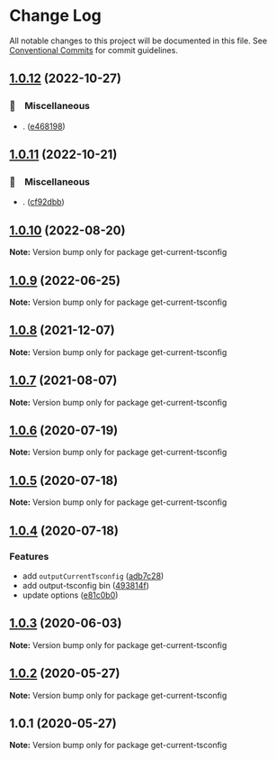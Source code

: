 # Change Log

All notable changes to this project will be documented in this file.
See [Conventional Commits](https://conventionalcommits.org) for commit guidelines.

## [1.0.12](https://github.com/bluelovers/ws-ts-tool/compare/get-current-tsconfig@1.0.11...get-current-tsconfig@1.0.12) (2022-10-27)



### 🔖　Miscellaneous

* . ([e468198](https://github.com/bluelovers/ws-ts-tool/commit/e468198f2d291c51165689f984fc43488f0f2e33))



## [1.0.11](https://github.com/bluelovers/ws-ts-tool/compare/get-current-tsconfig@1.0.10...get-current-tsconfig@1.0.11) (2022-10-21)



### 🔖　Miscellaneous

* . ([cf92dbb](https://github.com/bluelovers/ws-ts-tool/commit/cf92dbba0e1dbb9110118d8670916e07efb65a87))



## [1.0.10](https://github.com/bluelovers/ws-ts-tool/compare/get-current-tsconfig@1.0.9...get-current-tsconfig@1.0.10) (2022-08-20)

**Note:** Version bump only for package get-current-tsconfig





## [1.0.9](https://github.com/bluelovers/ws-ts-tool/compare/get-current-tsconfig@1.0.8...get-current-tsconfig@1.0.9) (2022-06-25)

**Note:** Version bump only for package get-current-tsconfig





## [1.0.8](https://github.com/bluelovers/ws-ts-tool/compare/get-current-tsconfig@1.0.7...get-current-tsconfig@1.0.8) (2021-12-07)

**Note:** Version bump only for package get-current-tsconfig





## [1.0.7](https://github.com/bluelovers/ws-ts-tool/compare/get-current-tsconfig@1.0.6...get-current-tsconfig@1.0.7) (2021-08-07)

**Note:** Version bump only for package get-current-tsconfig





## [1.0.6](https://github.com/bluelovers/ws-ts-tool/compare/get-current-tsconfig@1.0.5...get-current-tsconfig@1.0.6) (2020-07-19)

**Note:** Version bump only for package get-current-tsconfig





## [1.0.5](https://github.com/bluelovers/ws-ts-tool/compare/get-current-tsconfig@1.0.4...get-current-tsconfig@1.0.5) (2020-07-18)

**Note:** Version bump only for package get-current-tsconfig





## [1.0.4](https://github.com/bluelovers/ws-ts-tool/compare/get-current-tsconfig@1.0.3...get-current-tsconfig@1.0.4) (2020-07-18)


### Features

* add `outputCurrentTsconfig` ([adb7c28](https://github.com/bluelovers/ws-ts-tool/commit/adb7c28e0bab68cffbce010ea1d76ab91dad91b4))
* add output-tsconfig bin ([493814f](https://github.com/bluelovers/ws-ts-tool/commit/493814ff2e6bbb9f3fe419b4430e3f2a212ec639))
* update options ([e81c0b0](https://github.com/bluelovers/ws-ts-tool/commit/e81c0b02200909a21971c1438e5d82e26bafdbe5))





## [1.0.3](https://github.com/bluelovers/ws-ts-tool/compare/get-current-tsconfig@1.0.2...get-current-tsconfig@1.0.3) (2020-06-03)

**Note:** Version bump only for package get-current-tsconfig





## [1.0.2](https://github.com/bluelovers/ws-ts-tool/compare/get-current-tsconfig@1.0.1...get-current-tsconfig@1.0.2) (2020-05-27)

**Note:** Version bump only for package get-current-tsconfig





## 1.0.1 (2020-05-27)

**Note:** Version bump only for package get-current-tsconfig
